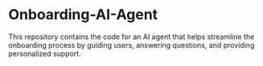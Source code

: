 # Onboarding-AI-Agent
This repository contains the code for an AI agent that helps streamline the onboarding process by guiding users, answering questions, and providing personalized support.
